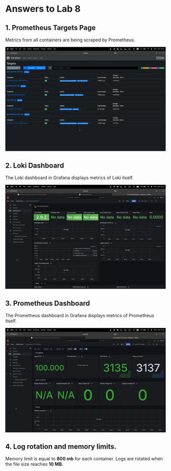 # Answers to Lab 8

## 1. Prometheus Targets Page

Metrics from all containers are being scraped by Prometheus.

![prometheus_targets.png](imgs/prometheus_targets.png)

## 2. Loki Dashboard

The Loki dashboard in Grafana displays metrics of Loki itself.

![loki_dashboard.png](imgs/loki_dashboard.png)

## 3. Prometheus Dashboard

The Prometheus dashboard in Grafana displays metrics of Prometheus itself.

![prometheus_dashboard.png](imgs/prometheus_dashboard.png)

## 4. Log rotation and memory limits.

Memory limit is equal to **800 mb** for each container.
Logs are rotated when the file size reaches **10 MB.**
